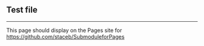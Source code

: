 ## Test file
-------------------------

This page should display on the Pages site for       
https://github.com/staceb/SubmoduleforPages
